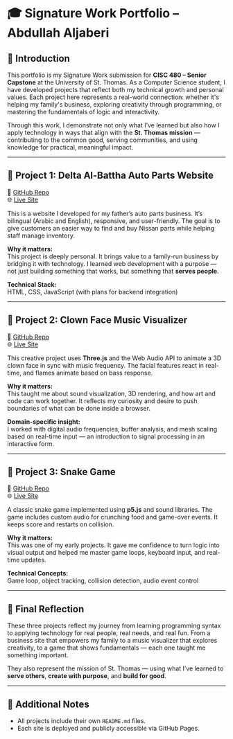 # 🎓 Signature Work Portfolio – Abdullah Aljaberi

## 🔰 Introduction

This portfolio is my Signature Work submission for **CISC 480 – Senior Capstone** at the University of St. Thomas. As a Computer Science student, I have developed projects that reflect both my technical growth and personal values. Each project here represents a real-world connection: whether it's helping my family's business, exploring creativity through programming, or mastering the fundamentals of logic and interactivity.

Through this work, I demonstrate not only what I’ve learned but also how I apply technology in ways that align with the **St. Thomas mission** — contributing to the common good, serving communities, and using knowledge for practical, meaningful impact.

---

## 💼 Project 1: Delta Al-Battha Auto Parts Website  
🔗 [GitHub Repo](https://github.com/AbdullahAljaberi/DBP)  
🌐 [Live Site](https://abdullahaljaberi.github.io/DBP/)

This is a website I developed for my father’s auto parts business. It’s bilingual (Arabic and English), responsive, and user-friendly. The goal is to give customers an easier way to find and buy Nissan parts while helping staff manage inventory.

**Why it matters:**  
This project is deeply personal. It brings value to a family-run business by bridging it with technology. I learned web development with a purpose — not just building something that works, but something that **serves people**.

**Technical Stack:**  
HTML, CSS, JavaScript (with plans for backend integration)

---

## 🎨 Project 2: Clown Face Music Visualizer  
🔗 [GitHub Repo](https://github.com/AbdullahAljaberi/music-visualizer)  
🌐 [Live Site](https://abdullahaljaberi.github.io/music-visualizer/)

This creative project uses **Three.js** and the Web Audio API to animate a 3D clown face in sync with music frequency. The facial features react in real-time, and flames animate based on bass response.

**Why it matters:**  
This taught me about sound visualization, 3D rendering, and how art and code can work together. It reflects my curiosity and desire to push boundaries of what can be done inside a browser.

**Domain-specific insight:**  
I worked with digital audio frequencies, buffer analysis, and mesh scaling based on real-time input — an introduction to signal processing in an interactive form.

---

## 🐍 Project 3: Snake Game  
🔗 [GitHub Repo](https://github.com/AbdullahAljaberi/snake)  
🌐 [Live Site](https://abdullahaljaberi.github.io/snake/)

A classic snake game implemented using **p5.js** and sound libraries. The game includes custom audio for crunching food and game-over events. It keeps score and restarts on collision.

**Why it matters:**  
This was one of my early projects. It gave me confidence to turn logic into visual output and helped me master game loops, keyboard input, and real-time updates.

**Technical Concepts:**  
Game loop, object tracking, collision detection, audio event control

---

## 🧠 Final Reflection

These three projects reflect my journey from learning programming syntax to applying technology for real people, real needs, and real fun. From a business site that empowers my family to a music visualizer that explores creativity, to a game that shows fundamentals — each one taught me something important.

They also represent the mission of St. Thomas — using what I’ve learned to **serve others**, **create with purpose**, and **build for good**.

---

## 📁 Additional Notes

- All projects include their own `README.md` files.
- Each site is deployed and publicly accessible via GitHub Pages.
